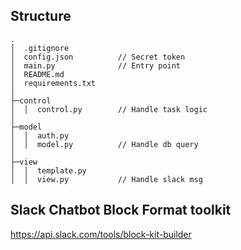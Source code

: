 ## **Structure**
```
.
│  .gitignore
│  config.json          // Secret token
│  main.py              // Entry point
│  README.md
│  requirements.txt
│
├─control
│  │  control.py        // Handle task logic
│
├─model
│  │  auth.py
│  │  model.py          // Handle db query
│
├─view
│  │  template.py
│  │  view.py           // Handle slack msg
```

## **Slack Chatbot Block Format toolkit**
https://api.slack.com/tools/block-kit-builder